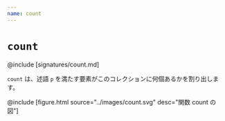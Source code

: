 ```yaml
---
name: count
---
```


# `count`

@include [signatures/count.md]

`count` は、述語 `p` を満たす要素がこのコレクションに何個あるかを割り出します。

@include [figure.html source="../images/count.svg" desc="関数 count の図"]
